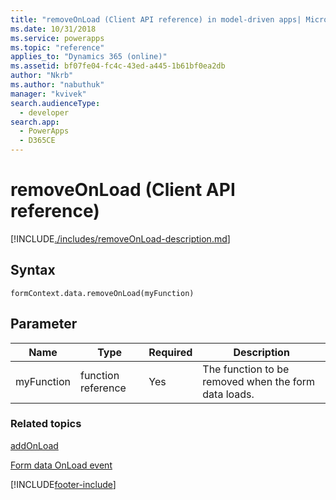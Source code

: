 ```yaml
---
title: "removeOnLoad (Client API reference) in model-driven apps| MicrosoftDocs"
ms.date: 10/31/2018
ms.service: powerapps
ms.topic: "reference"
applies_to: "Dynamics 365 (online)"
ms.assetid: bf07fe04-fc4c-43ed-a445-1b61bf0ea2db
author: "Nkrb"
ms.author: "nabuthuk"
manager: "kvivek"
search.audienceType: 
  - developer
search.app: 
  - PowerApps
  - D365CE
---
```

# removeOnLoad (Client API reference)



[!INCLUDE[./includes/removeOnLoad-description.md](./includes/removeOnLoad-description.md)]

## Syntax

`formContext.data.removeOnLoad(myFunction)`

## Parameter

|Name|Type|Required|Description|
|--|--|--|--|
|myFunction|function reference|Yes|The function to be removed when the form data loads.

### Related topics

[addOnLoad](addOnLoad.md)

[Form data OnLoad event](../events/form-data-onload.md)



[!INCLUDE[footer-include](../../../../../includes/footer-banner.md)]